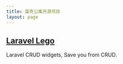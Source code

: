 ```yaml
---
title: 蛋壳公寓开源项目
layout: page
---
```


## [Laravel Lego](/laravel-lego)

Laravel CRUD widgets, Save you from CRUD.
